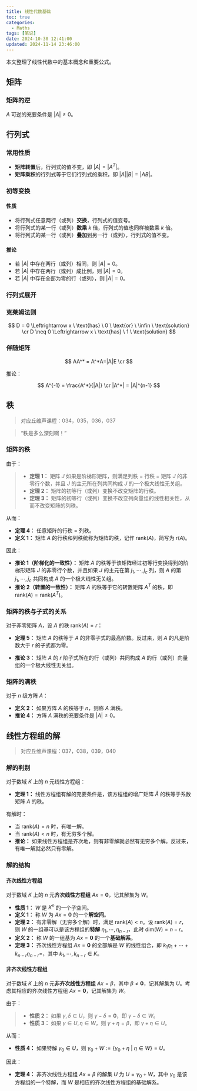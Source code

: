 ```yaml
---
title: 线性代数基础
toc: true
categories:
  - Maths
tags: [笔记]
date: 2024-10-30 12:41:00
updated: 2024-11-14 23:46:00
---
```


本文整理了线性代数中的基本概念和重要公式。

<!-- more -->

## 矩阵

### 矩阵的逆

$A$ 可逆的充要条件是 $|A| \neq 0$。

## 行列式

### 常用性质

- **矩阵转置**后，行列式的值不变，即 $|A| = |A^T|$。
- **矩阵乘积**的行列式等于它们行列式的乘积，即 $|A||B| = |AB|$。

### 初等变换

#### 性质

- 将行列式任意两行（或列）**交换**，行列式的值变号。
- 将行列式的某一行（或列）**数乘** $k$ 倍，行列式的值也同样被数乘 $k$ 倍。
- 将行列式的某一行（或列）**叠加**到另一行（或列），行列式的值不变。

#### 推论

- 若 $|A|$ 中存在两行（或列）相同，则 $|A| = 0$。
- 若 $|A|$ 中存在两行（或列）成比例，则 $|A| = 0$。
- 若 $|A|$ 中存在全部为零的行（或列），则 $|A| = 0$。

### 行列式展开

### 克莱姆法则

$$
D = 0 \Leftrightarrow x \ \text{has} \ 0 \ \text{or} \ \infin \ \text{solution} \cr
D \neq 0 \Leftrightarrow x \ \text{has} \ 1 \ \text{solution}
$$

### 伴随矩阵

$$
AA^* = A^*A=|A|E \cr
$$

推论：

$$
A^{-1} = \frac{A^*}{|A|} \cr
|A^*| = |A|^{n-1}
$$

## 秩

> 对应丘维声课程：034，035，036，037

> “秩是多么深刻啊！”

### 矩阵的秩

由于：

> - **定理 1：** 矩阵 $J$ 如果是阶梯形矩阵，则满足列秩 $=$ 行秩 $=$ 矩阵 $J$ 的非零行个数，并且 $J$ 的主元所在列共同构成 $J$ 的一个极大线性无关组。
> - **定理 2：** 矩阵的初等行（或列）变换不改变矩阵的行秩。
> - **定理 3：** 矩阵的初等行（或列）变换不改变列向量组的线性相关性，从而不改变矩阵的列秩。

从而：

- **定理 4：** 任意矩阵的行秩 $=$ 列秩。
- **定义 1：** 矩阵 $A$ 的行秩和列秩统称为矩阵的秩，记作 $\text{rank}(A)$，简写为 $\text{r}(A)$。

因此：

- **推论 1（阶梯化的一致性）：** 矩阵 $A$ 的秩等于该矩阵经过初等行变换得到的阶梯形矩阵 $J$ 的非零行个数，并且如果 $J$ 的主元在第 $j_1,\cdots,j_c$ 列，则 $A$ 的第 $j_1,\cdots,j_c$ 共同构成 $A$ 的一个极大线性无关组。
- **推论 2（转置的一致性）：** 矩阵 $A$ 的秩等于它的转置矩阵 $A^T$ 的秩，即 $\text{rank}(A) = \text{rank}(A^T)$。

### 矩阵的秩与子式的关系

对于非零矩阵 $A$，设 $A$ 的秩 $\text{rank}(A) = r$：

- **定理 5：** 矩阵 $A$ 的秩等于 $A$ 的非零子式的最高阶数。反过来，则 $A$ 的凡是阶数大于 $r$ 的子式都为零。

- **推论 3：** 矩阵 $A$ 的 $r$ 阶子式所在的行（或列）共同构成 $A$ 的行（或列）向量组的一个极大线性无关组。

### 矩阵的满秩

对于 $n$ 级方阵 $A$：

- **定义 2：** 如果方阵 $A$ 的秩等于 $n$，则称 $A$ 满秩。
- **推论 4：** 方阵 $A$ 满秩的充要条件是 $|A| \neq 0$。

## 线性方程组的解

> 对应丘维声课程：037，038，039，040

### 解的判别

对于数域 $K$ 上的 $n$ 元线性方程组：

- **定理 1：** 线性方程组有解的充要条件是，该方程组的增广矩阵 $\tilde{A}$ 的秩等于系数矩阵 $A$ 的秩。

有解时：

- 当 $\text{rank}(A) = n$ 时，有唯一解。
- 当 $\text{rank}(A) < n$ 时，有无穷多个解。
- **推论：** 如果线性方程组是齐次地，则有非零解就必然有无穷多个解。反过来，有唯一解就必然只有零解。

### 解的结构

#### 齐次线性方程组

对于数域 $K$ 上的 $n$ 元**齐次线性方程组** $Ax=\mathbf{0}$，记其解集为 $W$。

- **性质 1：** $W$ 是 $K^n$ 的一个子空间。
- **定义 1：** 称 $W$ 为 $Ax=\mathbf{0}$ 的一个**解空间**。
- **定理 2：** 有非零解（无穷多个解）时，满足 $\text{rank}(A) < n$。设 $\text{rank}(A) = r$，则 $W$ 的一组基可以是该方程组的**特解** $\eta_1,\cdots,\eta_{n-r}$，此时 $\text{dim}(W) = n - r$。
- **定义 2：** 称 $W$ 的一组基为 $Ax=\mathbf{0}$ 的一个**基础解系**。
- **定理 3：** 齐次线性方程组 $Ax=\mathbf{0}$ 的全部解是 $W$ 的线性组合，即 $k_1\eta_1+\cdots+k_{n-r}\eta_{n-r}=$，其中 $k_1,\cdots,k_{n-r} \in K$。

#### 非齐次线性方程组

对于数域 $K$ 上的 $n$ 元**非齐次线性方程组** $Ax=\beta$，其中 $\beta \neq \mathbf{0}$，记其解集为 $U$。考虑其相应的齐次线性方程组 $Ax=\mathbf{0}$，记其解集为 $W$。

由于：

> - **性质 2：** 如果 $\gamma, \delta \in U$，则 $\gamma - \delta = \mathbf{0}$，即 $\gamma - \delta \in W$。
> - **性质 3：** 如果 $\gamma \in U, \eta \in W$，则 $\gamma + \eta = \beta$，即 $\gamma + \eta \in U$。

从而：

- **性质 4：** 如果特解 $\gamma_0 \in U$，则 $\gamma_0 + W := \{\gamma_0 + \eta \ | \ \eta \in W\} = U$。

因此：

- **定理 4：** 非齐次线性方程组 $Ax=\beta$ 的解集 $U$ 为 $U = \gamma_0 + W$，其中 $\gamma_0$ 是该方程组的一个特解，而 $W$ 是相应的齐次线性方程组的基础解系。
